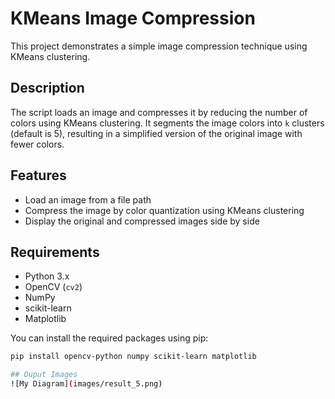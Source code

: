 # KMeans Image Compression

This project demonstrates a simple image compression technique using KMeans clustering.

## Description

The script loads an image and compresses it by reducing the number of colors using KMeans clustering. It segments the image colors into `k` clusters (default is 5), resulting in a simplified version of the original image with fewer colors.

## Features

- Load an image from a file path
- Compress the image by color quantization using KMeans clustering
- Display the original and compressed images side by side

## Requirements

- Python 3.x
- OpenCV (`cv2`)
- NumPy
- scikit-learn
- Matplotlib

You can install the required packages using pip:

```bash
pip install opencv-python numpy scikit-learn matplotlib

## Ouput Images
![My Diagram](images/result_5.png)
